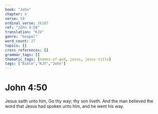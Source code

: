 ```yaml
---
book: "John"
chapter: 4
verse: 50
ordinal_verse: 26207
ref: "John 4:50"
translation: "KJV"
genre: "Gospel"
word_count: 27
topics: []
cross_references: []
grammar_tags: []
thematic_tags: [names-of-god, jesus, jesus-title]
tags: ["Bible","KJV","John"]
---
```


# John 4:50

Jesus saith unto him, Go thy way; thy son liveth. And the man believed the word that Jesus had spoken unto him, and he went his way.
